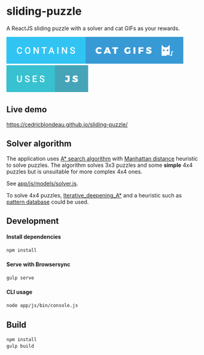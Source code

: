 # sliding-puzzle

A ReactJS sliding puzzle with a solver and cat GIFs as your rewards.

[![forthebadge](https://raw.githubusercontent.com/BraveUX/for-the-badge/master/src/images/badges/contains-cat-gifs.svg)](http://forthebadge.com) [![forthebadge](https://raw.githubusercontent.com/BraveUX/for-the-badge/master/src/images/badges/uses-js.svg)](http://forthebadge.com)

## Live demo
https://cedricblondeau.github.io/sliding-puzzle/

## Solver algorithm
The application uses [A* search algorithm](https://en.wikipedia.org/wiki/A*_search_algorithm) with [Manhattan distance](https://en.wikipedia.org/wiki/Taxicab_geometry) heuristic to solve puzzles.
The algorithm solves 3x3 puzzles and some **simple** 4x4 puzzles but is unsuitable for more complex 4x4 ones.

See [app/js/models/solver.js](app/js/models/solver.js).

To solve 4x4 puzzles, [Iterative_deepening_A*](https://en.wikipedia.org/wiki/Iterative_deepening_A*) and a heuristic such as [pattern database](https://heuristicswiki.wikispaces.com/pattern+database) could be used.

## Development
#### Install dependencies
```bash
npm install
```

#### Serve with Browsersync
```bash
gulp serve
```

#### CLI usage
```bash
node app/js/bin/console.js
```

## Build
```bash
npm install
gulp build
```
